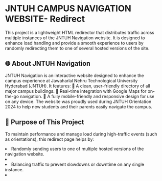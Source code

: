 # JNTUH CAMPUS NAVIGATION WEBSITE- Redirect

This project is a lightweight HTML redirector that distributes traffic across multiple instances of the JNTUH Navigation website. It is designed to enhance load handling and provide a smooth experience to users by randomly redirecting them to one of several hosted versions of the site.

## 🌐 About JNTUH Navigation

JNTUH Navigation is an interactive website designed to enhance the campus experience at Jawaharlal Nehru Technological University Hyderabad (JNTUH). It features:
🏫 A clean, user-friendly directory of all major campus buildings.
📍 Real-time integration with Google Maps for on-the-go navigation.
📱 A fully mobile-friendly and responsive design for use on any device.
The website was proudly used during JNTUH Orientation 2024 to help new students and their parents easily navigate the campus.

## 🔀 Purpose of This Project

To maintain performance and manage load during high-traffic events (such as orientations), this redirect page helps by:
<li>Randomly sending users to one of multiple hosted versions of the navigation website.<li/>
<li>Balancing traffic to prevent slowdowns or downtime on any single instance.<li/>
